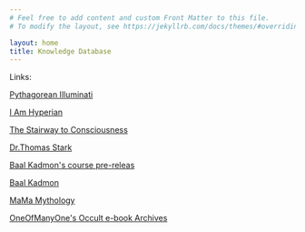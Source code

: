 ```yaml
---
# Feel free to add content and custom Front Matter to this file.
# To modify the layout, see https://jekyllrb.com/docs/themes/#overriding-theme-defaults

layout: home
title: Knowledge Database
---
```


Links:

[Pythagorean Illuminati][armageddon-link]

[I Am Hyperian][hyperianism-link]

[The Stairway to Consciousness][featured-book]

[Dr.Thomas Stark](https://www.amazon.com/Dr.-Thomas-Stark/e/B075J9RNJP)

[Baal Kadmon's course pre-releas][featured-page]

[Baal Kadmon](https://baalkadmon.com/)

[MaMa Mythology][featured-site]

[OneOfManyOne's Occult e-book Archives][featured-archive]

[featured-book]: https://www.amazon.com/gp/aw/d/B07KY6QGN6
[featured-page]: https://www.occultcourses.com/predemon 
[featured-site]: https://mamamythology.com/
[featured-archive]: https://justpaste.it/WiLdOccultEbooks/
[armageddon-link]: https://armageddonconspiracy.co.uk/
[hyperianism-link]: https://www.iamhyperian.com/
